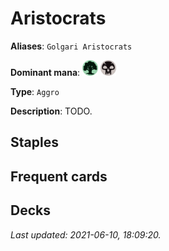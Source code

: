 # Aristocrats

**Aliases**: `Golgari Aristocrats`

**Dominant mana**: <img src="../resources/images/mana/G.png" width="25"/> <img src="../resources/images/mana/B.png" width="25"/>

**Type**: `Aggro`

**Description**: TODO.

## **Staples**



## **Frequent cards**



## **Decks**



*Last updated: 2021-06-10, 18:09:20.*
